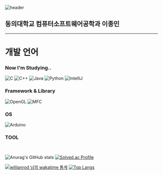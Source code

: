 ![header](https://capsule-render.vercel.app/api?type=waving&color=auto&height=300&section=header&text=unib35&fontSize=90&animation=fadeIn&fontAlignY=38&desc=이종민&descAlignY=55&descAlign=73)

<div align="left">

## 동의대학교 컴퓨터소프트웨어공학과 이종민



---
# 개발 언어


### Now I'm Studying..
![C](https://img.shields.io/badge/c-%2300599C.svg?style=for-the-badge&logo=c&logoColor=white)
![C++](https://img.shields.io/badge/c++-%2300599C.svg?style=for-the-badge&logo=c%2B%2B&logoColor=white)
![Java](https://img.shields.io/badge/java-F54A2A?style=for-the-badge&logo=openjdk&logoColor=white)
![Python](https://img.shields.io/badge/python-3670A0?style=for-the-badge&logo=python&logoColor=ffdd54)
![IntelliJ](https://img.shields.io/badge/-Intellij-000000?style=for-the-badge&logo=IntelliJIDEA&logoColor=white)

### Framework & Library
![OpenGL](https://img.shields.io/badge/opengl-%23323330.svg?style=for-the-badge&logo=opengl&logoColor=%23F7DF1E)
![MFC](https://img.shields.io/badge/mfc-3172C9.svg?style=for-the-badge&logo=microsoft&logoColor=white)

### OS
![Arduino](https://img.shields.io/badge/-Arduino-00979D?style=for-the-badge&logo=Arduino&logoColor=white)

### TOOL

<br>




![Anurag's GitHub stats](https://github-readme-stats.vercel.app/api?username=unib35&show_icons=true&count_private=true)  [![Solved.ac Profile](http://mazassumnida.wtf/api/v2/generate_badge?boj=unib35)](https://solved.ac/unib35)




[![willianrod 님의 wakatime 통계](https://github-readme-stats.vercel.app/api/wakatime?username=unib35&layout=compact&count_private=true)](https://wakatime.com/@leejongmin) [![Top Langs](https://github-readme-stats.vercel.app/api/top-langs/?username=unib35&langs_count=10)](https://github.com/anuraghazra/github-readme-stats)


</div>
